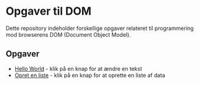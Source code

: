 # Opgaver til DOM

Dette repository indeholder forskellige opgaver relateret til programmering mod browserens DOM (Document Object Model).

## Opgaver

- [Hello World](001HelloWorld/opgave/readme.md) - klik på en knap for at ændre en tekst
- [Opret en liste](002Liste/opgave/readme.md) - klik på en knap for at oprette en liste af data
